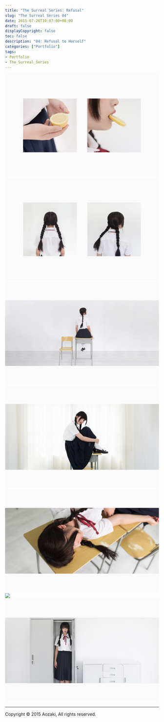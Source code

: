 ```yaml
---
title: "The Surreal Series: Refusal"
slug: "The Surreal Series 04"
date: 2015-07-26T10:07:00+08:00
draft: false
displayCopyright: false
toc: false
description: "04: Refusal to Herself"
categories: ["Portfolio"]
tags: 
- Portfolio
- The_Surreal_Series
---
```


![](0008.jpg)
![](0002.jpg)
![](0001.jpg)
![](0003.jpg)
![](0004.jpg)
![](0005.jpg)
![](0006.jpg)

***

Copyright © 2015 Aozaki, All rights reserved.